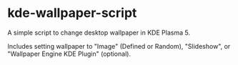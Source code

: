 # kde-wallpaper-script

A simple script to change desktop wallpaper in KDE Plasma 5.

Includes setting wallpaper to "Image" (Defined or Random), "Slideshow", or "Wallpaper Engine KDE Plugin" (optional).
